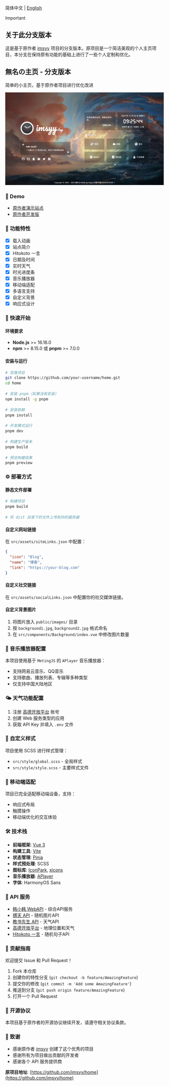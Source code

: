 简体中文 | [English](./README_EN.md)

> [!IMPORTANT]
> ## 关于此分支版本
> 这是基于原作者 [imsyy](https://github.com/imsyy/home) 项目的分支版本。原项目是一个简洁美观的个人主页项目，本分支在保持原有功能的基础上进行了一些个人定制和优化。
>

<p>
<strong><h2>無名の主页 - 分支版本</h2></strong>
简单的小主页，基于原作者项目进行优化改进
</p>

![無名の主页](/screenshots/main.jpg)

### 👀 Demo
- [原作者演示站点](https://www.imsyy.top)
- [原作者开发版](https://home-imsyy.vercel.app)

### 🎉 功能特性

- [x] 载入动画
- [x] 站点简介
- [x] Hitokoto 一言
- [x] 日期及时间
- [x] 实时天气
- [x] 时光进度条
- [x] 音乐播放器
- [x] 移动端适配
- [x] 多语言支持
- [x] 自定义背景
- [x] 响应式设计

### 🚀 快速开始

#### 环境要求

- **Node.js** >= 16.16.0
- **npm** >= 8.15.0 或 **pnpm** >= 7.0.0

#### 安装与运行

```bash
# 克隆项目
git clone https://github.com/your-username/home.git
cd home

# 安装 pnpm（如果没有安装）
npm install -g pnpm

# 安装依赖
pnpm install

# 开发模式运行
pnpm dev

# 构建生产版本
pnpm build

# 预览构建结果
pnpm preview
```

### ⚙️ 部署方式
#### 静态文件部署

```bash
# 构建项目
pnpm build

# 将 dist 目录下的文件上传到你的服务器
```

#### 自定义网站链接

在 `src/assets/siteLinks.json` 中配置：

```json
{
  "icon": "Blog",
  "name": "博客",
  "link": "https://your-blog.com"
}
```

#### 自定义社交链接

在 `src/assets/socialLinks.json` 中配置你的社交媒体链接。

#### 自定义背景图片

1. 将图片放入 `public/images/` 目录
2. 按 `background1.jpg`, `background2.jpg` 格式命名
3. 在 `src/components/Background/index.vue` 中修改图片数量

### 🎵 音乐播放器配置

本项目使用基于 `MetingJS` 的 `APlayer` 音乐播放器：

- 支持网易云音乐、QQ音乐
- 支持歌曲、播放列表、专辑等多种类型
- 仅支持中国大陆地区

### 🌤️ 天气功能配置

1. 注册 [高德开放平台](https://console.amap.com/dev/index) 账号
2. 创建 Web 服务类型的应用
3. 获取 API Key 并填入 `.env` 文件

### 🎨 自定义样式

项目使用 SCSS 进行样式管理：

- `src/style/global.scss` - 全局样式
- `src/style/style.scss` - 主要样式文件

### 📱 移动端适配

项目已完全适配移动端设备，支持：

- 响应式布局
- 触摸操作
- 移动端优化的交互体验

### 🛠️ 技术栈

- **前端框架**: [Vue 3](https://cn.vuejs.org/)
- **构建工具**: [Vite](https://vitejs.cn/)
- **状态管理**: [Pinia](https://pinia.vuejs.org/zh/)
- **样式预处理**: SCSS
- **图标库**: [IconPark](https://iconpark.oceanengine.com/), [xicons](https://xicons.org/)
- **音乐播放器**: [APlayer](https://aplayer.js.org/)
- **字体**: HarmonyOS Sans

### 📡 API 服务

- [韩小韩 WebAPI](https://api.vvhan.com/) - 综合API服务
- [搏天 API](https://api.btstu.cn/) - 随机图片API
- [教书先生 API](https://api.oioweb.cn/) - 天气API
- [高德开放平台](https://lbs.amap.com/) - 地理位置和天气
- [Hitokoto 一言](https://hitokoto.cn/) - 随机句子API

### 🤝 贡献指南

欢迎提交 Issue 和 Pull Request！

1. Fork 本仓库
2. 创建你的特性分支 (`git checkout -b feature/AmazingFeature`)
3. 提交你的修改 (`git commit -m 'Add some AmazingFeature'`)
4. 推送到分支 (`git push origin feature/AmazingFeature`)
5. 打开一个 Pull Request

### 📄 开源协议

本项目基于原作者的开源协议继续开发，请遵守相关协议条款。

### 🙏 致谢

- 感谢原作者 [imsyy](https://github.com/imsyy) 创建了这个优秀的项目
- 感谢所有为项目做出贡献的开发者
- 感谢各个 API 服务提供商


**原项目地址**: [https://github.com/imsyy/home](https://github.com/imsyy/home)

